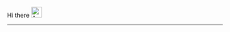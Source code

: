 Hi there <img src="https://iam-weijie.github.io/wave/hand-emoji.svg" alt="Animated Emoji" width="25" height="25">

---

